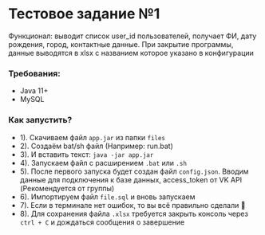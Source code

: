 # Тестовое задание №1
Функционал: выводит список user_id пользователей, получает ФИ, дату рождения, город, контактные данные. При закрытие программы, данные выводятся в xlsx с названием которое указано в конфигурации

### Требования:
- Java 11+
- MySQL

### Как запустить?
- 1). Скачиваем файл ```app.jar``` из папки ```files```
- 2). Создаём bat/sh файл (Например: run.bat)
- 3). И вставить текст: ```java -jar app.jar```
- 4). Запускаем файл с расширением ```.bat``` или ```.sh```
- 5). После первого запуска будет создан файл ```config.json```. Вводим данные для подключения к базе данных, access_token от VK API (Рекомендуется от группы)
- 6). Импортируем файл ```file.sql``` и вновь запускаем
- 7). Если в терминале нет ошибок, то вы всё правильно сделали 🙂
- 8). Для сохранения файла ```.xlsx``` требуется закрыть консоль через ```ctrl + C``` и дождаться сообщения о завершение
